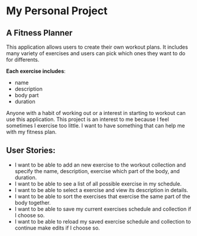 
# My Personal Project

## A Fitness Planner

This application allows users to create their own workout plans. It includes many variety of exercises and users can pick which ones they want to do for differents. 

**Each exercise includes**:
- name
- description
- body part
- duration

Anyone with a habit of working out or a interest in starting to workout can use this application. This project is an interest to me because I feel sometimes I exercise too little. I want to have something that can help me with my fitness plan.

## User Stories:
- I want to be able to add an new exercise to the workout collection and specify the name, description, exercise which part of the body, and duration. 
- I want to be able to see a list of all possible exercise in my schedule.
- I want to be able to select a exercise and view its description in details.
- I want to be able to sort the exercises that exercise the same part of the body together.
- I want to be able to save my current exercises schedule and collection if I choose so.
- I want to be able to reload my saved exercise schedule and collection to continue make edits if I choose so.
